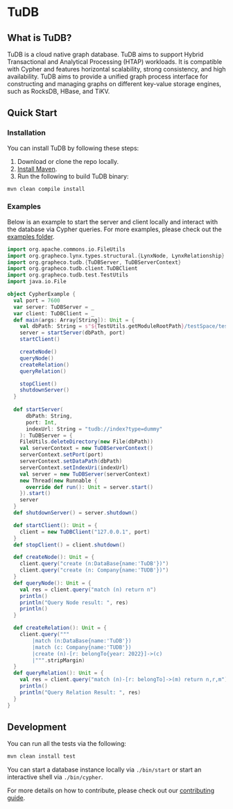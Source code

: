 
# TuDB

## What is TuDB?

TuDB is a cloud native graph database. TuDB aims to support Hybrid Transactional and Analytical Processing (HTAP)
workloads. It is compatible with Cypher and features horizontal scalability, strong consistency, and high availability.
TuDB aims to provide a unified graph process interface for constructing and managing graphs on different key-value
storage engines, such as RocksDB, HBase, and TiKV.

## Quick Start

### Installation

You can install TuDB by following these steps:

1. Download or clone the repo locally.
2. [Install Maven](https://maven.apache.org/install.html).
3. Run the following to build TuDB binary:

```bash
mvn clean compile install
```

### Examples

Below is an example to start the server and client locally and interact with the database
via Cypher queries. For more examples, please check out the [examples folder](../examples).

```scala
import org.apache.commons.io.FileUtils
import org.grapheco.lynx.types.structural.{LynxNode, LynxRelationship}
import org.grapheco.tudb.{TuDBServer, TuDBServerContext}
import org.grapheco.tudb.client.TuDBClient
import org.grapheco.tudb.test.TestUtils
import java.io.File

object CypherExample {
  val port = 7600
  var server: TuDBServer = _
  var client: TuDBClient = _
  def main(args: Array[String]): Unit = {
    val dbPath: String = s"${TestUtils.getModuleRootPath}/testSpace/testBase"
    server = startServer(dbPath, port)
    startClient()

    createNode()
    queryNode()
    createRelation()
    queryRelation()

    stopClient()
    shutdownServer()
  }
  
  def startServer(
      dbPath: String,
      port: Int,
      indexUrl: String = "tudb://index?type=dummy"
    ): TuDBServer = {
    FileUtils.deleteDirectory(new File(dbPath))
    val serverContext = new TuDBServerContext()
    serverContext.setPort(port)
    serverContext.setDataPath(dbPath)
    serverContext.setIndexUri(indexUrl)
    val server = new TuDBServer(serverContext)
    new Thread(new Runnable {
      override def run(): Unit = server.start()
    }).start()
    server
  }
  def shutdownServer() = server.shutdown()

  def startClient(): Unit = {
    client = new TuDBClient("127.0.0.1", port)
  }
  def stopClient() = client.shutdown()

  def createNode(): Unit = {
    client.query("create (n:DataBase{name:'TuDB'})")
    client.query("create (n: Company{name:'TUDB'})")
  }
  def queryNode(): Unit = {
    val res = client.query("match (n) return n")
    println()
    println("Query Node result: ", res)
    println()
  }

  def createRelation(): Unit = {
    client.query("""
        |match (n:DataBase{name:'TuDB'})
        |match (c: Company{name:'TUDB'})
        |create (n)-[r: belongTo{year: 2022}]->(c)
        |""".stripMargin)
  }
  def queryRelation(): Unit = {
    val res = client.query("match (n)-[r: belongTo]->(m) return n,r,m")
    println()
    println("Query Relation Result: ", res)
  }
}
```


## Development

You can run all the tests via the following:

```bash
mvn clean install test
```

You can start a database instance locally via `./bin/start`
or start an interactive shell via `./bin/cypher`.

For more details on how to contribute, please check out our [contributing guide](CONTRIBUTING.md).
